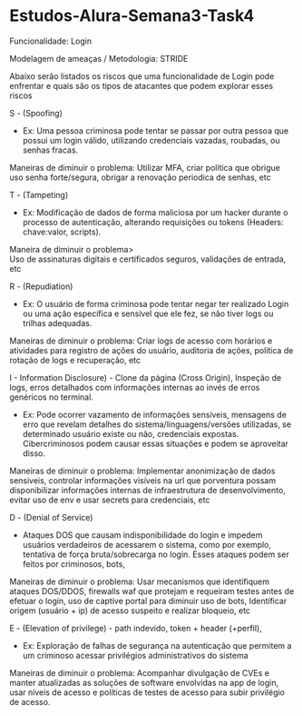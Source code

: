 # Estudos-Alura-Semana3-Task4

Funcionalidade: Login

Modelagem de ameaças / Metodologia: STRIDE 

Abaixo serão listados os riscos que uma funcionalidade de Login pode enfrentar e quais são os tipos de atacantes que podem explorar esses riscos

S - (Spoofing) 

- Ex: Uma pessoa criminosa pode tentar se passar por outra pessoa que possui um login válido, utilizando credenciais vazadas, roubadas, ou senhas fracas.

Maneiras de diminuir o problema: 
Utilizar MFA, criar política que obrigue uso senha forte/segura, obrigar a renovação periodica de senhas, etc

T - (Tampeting) 
- Ex: Modificação de dados de forma maliciosa por um hacker durante o processo de autenticação, alterando requisições ou tokens (Headers: chave:valor, scripts).

Maneira de diminuir o problema>  
Uso de assinaturas digitais e certificados seguros, validações de entrada, etc

R - (Repudiation) 
- Ex: O usuário de forma criminosa pode tentar negar ter realizado Login ou uma ação específica e sensível que ele fez, se não tiver logs ou trilhas adequadas.

Maneiras de diminuir o problema: 
Criar logs de acesso com horários e atividades para registro de ações do usuário, auditoria de ações, política de rotação de logs e recuperação, etc

I - Information Disclosure) - Clone da página (Cross Origin), Inspeção de logs, erros detalhados com informações internas ao invés de erros genéricos no terminal.

- Ex: Pode ocorrer vazamento de informações sensíveis, mensagens de erro que revelam detalhes do sistema/linguagens/versões utilizadas, se determinado usuário existe ou não, credenciais expostas. 
Cibercriminosos podem causar essas situações e podem se aproveitar disso.

Maneiras de diminuir o problema: 
Implementar anonimização de dados sensiveis, controlar informações visíveis na url que porventura possam disponibilizar informações internas de infraestrutura de desenvolvimento,
evitar uso de env e usar secrets para credenciais, etc

D - (Denial of Service) 
- Ataques DOS que causam indisponibilidade do login e impedem usuários verdadeiros de acessarem o sistema, como por exemplo, tentativa de força bruta/sobrecarga no login. 
Esses ataques podem ser feitos por criminosos, bots,

Maneiras de diminuir o problema: 
Usar mecanismos que identifiquem ataques DOS/DDOS, firewalls waf que protejam e requeiram testes antes de efetuar o login, uso de captive portal para diminuir uso de bots,
Identificar origem (usuário + ip) de acesso suspeito e realizar bloqueio, etc 

E - (Elevation of privilege) - path indevido, token + header (+perfil), 
- Ex: Exploração de falhas de segurança na autenticação que permitem a um criminoso acessar privilégios administrativos do sistema

Maneiras de diminuir o problema:
Acompanhar divulgação de CVEs e manter atualizadas as soluções de software envolvidas na app de login, usar níveis de acesso e políticas de testes de acesso para subir privilégio de acesso.
